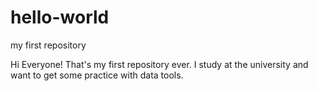 # hello-world
my first repository

Hi Everyone! 
That's my first repository ever.
I study at the university and want to get some practice with data tools.
